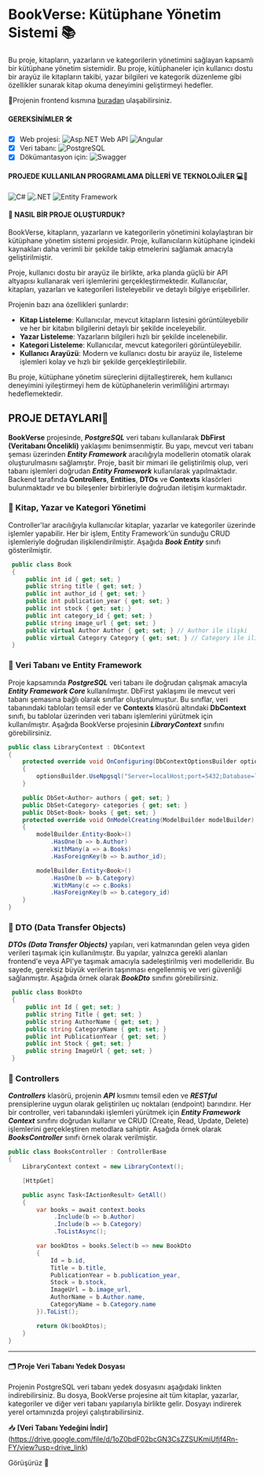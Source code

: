# BookVerse: Kütüphane Yönetim Sistemi 📚

Bu proje, kitapların, yazarların ve kategorilerin yönetimini sağlayan kapsamlı bir kütüphane yönetim sistemidir. Bu proje, kütüphaneler için kullanıcı dostu bir arayüz ile kitapların takibi, yazar bilgileri ve kategorik düzenleme gibi özellikler sunarak kitap okuma deneyimini geliştirmeyi hedefler.

<p>📌Projenin frontend kısmına <a href=https://github.com/Fatmabirel/BookVerse-Frontend>buradan</a> ulaşabilirsiniz.</p>

#### GEREKSİNİMLER 🛠
- [x] Web projesi: 
  ![Asp.NET Web API](https://img.shields.io/badge/asp.net%20web%20api-%231BA3E8.svg?style=for-the-badge&logo=dotnet&logoColor=white)
  ![Angular](https://img.shields.io/badge/angular-%23DD0031.svg?style=for-the-badge&logo=angular&logoColor=white)
- [x] Veri tabanı: 
  ![PostgreSQL](https://img.shields.io/badge/postgresql-%23336791.svg?style=for-the-badge&logo=postgresql&logoColor=white)
- [x] Dökümantasyon için:
  ![Swagger](https://img.shields.io/badge/swagger-%2385EA2D.svg?style=for-the-badge&logo=swagger&logoColor=black)

#### PROJEDE KULLANILAN PROGRAMLAMA DİLLERİ VE TEKNOLOJİLER 💻🔧
<p>
  <img alt="C#" src="https://img.shields.io/badge/c%23-%23239120.svg?style=for-the-badge&logo=csharp&logoColor=white" />
  <img alt=".NET" src="https://img.shields.io/badge/.NET-5C2D91?style=for-the-badge&logo=.net&logoColor=white" />
  <img alt="Entity Framework" src="https://img.shields.io/badge/entity%20framework-%2358B9C9.svg?style=for-the-badge&logo=dotnet&logoColor=white" />
</p>

#### 🎯 NASIL BİR PROJE OLUŞTURDUK?

BookVerse, kitapların, yazarların ve kategorilerin yönetimini kolaylaştıran bir kütüphane yönetim sistemi projesidir. Proje, kullanıcıların kütüphane içindeki kaynakları daha verimli bir şekilde takip etmelerini sağlamak amacıyla geliştirilmiştir.

Proje, kullanıcı dostu bir arayüz ile birlikte, arka planda güçlü bir API altyapısı kullanarak veri işlemlerini gerçekleştirmektedir. Kullanıcılar, kitapları, yazarları ve kategorileri listeleyebilir ve detaylı bilgiye erişebilirler.

Projenin bazı ana özellikleri şunlardır:

- **Kitap Listeleme**: Kullanıcılar, mevcut kitapların listesini görüntüleyebilir ve her bir kitabın bilgilerini detaylı bir şekilde inceleyebilir.
- **Yazar Listeleme**: Yazarların bilgileri hızlı bir şekilde incelenebilir.
- **Kategori Listeleme**: Kullanıcılar, mevcut kategorileri görüntüleyebilir.
- **Kullanıcı Arayüzü**: Modern ve kullanıcı dostu bir arayüz ile, listeleme işlemleri kolay ve hızlı bir şekilde gerçekleştirilebilir.

Bu proje, kütüphane yönetim süreçlerini dijitalleştirerek, hem kullanıcı deneyimini iyileştirmeyi hem de kütüphanelerin verimliliğini artırmayı hedeflemektedir.

## PROJE DETAYLARI📝

**BookVerse** projesinde, ***PostgreSQL*** veri tabanı kullanılarak **DbFirst (Veritabanı Öncelikli)** yaklaşımı benimsenmiştir. Bu yapı, mevcut veri tabanı şeması üzerinden ***Entity Framework*** aracılığıyla modellerin otomatik olarak oluşturulmasını sağlamıştır. Proje, basit bir mimari ile geliştirilmiş olup, veri tabanı işlemleri doğrudan ***Entity Framework*** kullanılarak yapılmaktadır. Backend tarafında **Controllers**, **Entities**, **DTOs** ve **Contexts** klasörleri bulunmaktadır ve bu bileşenler birbirleriyle doğrudan iletişim kurmaktadır.

### 🌱 Kitap, Yazar ve Kategori Yönetimi
Controller'lar aracılığıyla kullanıcılar kitaplar, yazarlar ve kategoriler üzerinde işlemler yapabilir.
Her bir işlem, Entity Framework'ün sunduğu CRUD işlemleriyle doğrudan ilişkilendirilmiştir. Aşağıda ***Book Entity*** sınıfı gösterilmiştir.

```csharp
 public class Book
 {
     public int id { get; set; }
     public string title { get; set; }
     public int author_id { get; set; }
     public int publication_year { get; set; }
     public int stock { get; set; }
     public int category_id { get; set; }
     public string image_url { get; set; }
     public virtual Author Author { get; set; } // Author ile ilişki
     public virtual Category Category { get; set; } // Category ile ilişki
 }
```

### 🌱 Veri Tabanı ve Entity Framework
Proje kapsamında ***PostgreSQL*** veri tabanı ile doğrudan çalışmak amacıyla ***Entity Framework Core*** kullanılmıştır. DbFirst yaklaşımı ile mevcut veri tabanı şemasına bağlı olarak 
sınıflar oluşturulmuştur. Bu sınıflar, veri tabanındaki tabloları temsil eder ve **Contexts** klasörü altındaki **DbContext** sınıfı, bu tablolar üzerinden veri
tabanı işlemlerini yürütmek için kullanılmıştır. Aşağıda BookVerse projesinin ***LibraryContext*** sınıfını görebilirsiniz.

```csharp
public class LibraryContext : DbContext
{
    protected override void OnConfiguring(DbContextOptionsBuilder optionsBuilder)
    {
        optionsBuilder.UseNpgsql("Server=localHost;port=5432;Database=library;user ID=postgres; Password=123");
    }

    public DbSet<Author> authors { get; set; }
    public DbSet<Category> categories { get; set; }
    public DbSet<Book> books { get; set; }
    protected override void OnModelCreating(ModelBuilder modelBuilder)
    {
        modelBuilder.Entity<Book>()
            .HasOne(b => b.Author)
            .WithMany(a => a.Books)
            .HasForeignKey(b => b.author_id);

        modelBuilder.Entity<Book>()
            .HasOne(b => b.Category)
            .WithMany(c => c.Books)
            .HasForeignKey(b => b.category_id)
    }
}
```

### 🌱 DTO (Data Transfer Objects)
***DTOs (Data Transfer Objects)*** yapıları, veri katmanından gelen veya giden verileri taşımak için kullanılmıştır. 
Bu yapılar, yalnızca gerekli alanları frontend'e veya API'ye taşımak amacıyla sadeleştirilmiş veri modelleridir. 
Bu sayede, gereksiz büyük verilerin taşınması engellenmiş ve veri güvenliği sağlanmıştır. Aşağıda örnek olarak ***BookDto*** sınıfını görebilirsiniz.

```csharp
 public class BookDto
 {
     public int Id { get; set; }
     public string Title { get; set; }
     public string AuthorName { get; set; }
     public string CategoryName { get; set; }
     public int PublicationYear { get; set; }
     public int Stock { get; set; }
     public string ImageUrl { get; set; }
 }
```

### 🌱 Controllers
***Controllers*** klasörü, projenin ***API*** kısmını temsil eden ve ***RESTful*** prensiplerine uygun olarak geliştirilen uç noktaları (endpoint) barındırır.
Her bir controller, veri tabanındaki işlemleri yürütmek için ***Entity Framework Context*** sınıfını doğrudan kullanır ve 
CRUD (Create, Read, Update, Delete) işlemlerini gerçekleştiren metodlara sahiptir. Aşağıda örnek olarak ***BooksController*** sınıfı örnek olarak verilmiştir. 


```csharp
public class BooksController : ControllerBase
{
    LibraryContext context = new LibraryContext();

    [HttpGet]

    public async Task<IActionResult> GetAll()
    {
        var books = await context.books
             .Include(b => b.Author) 
             .Include(b => b.Category) 
             .ToListAsync();

        var bookDtos = books.Select(b => new BookDto
        {
            Id = b.id,
            Title = b.title,
            PublicationYear = b.publication_year,
            Stock = b.stock,
            ImageUrl = b.image_url,
            AuthorName = b.Author.name,
            CategoryName = b.Category.name
        }).ToList();

        return Ok(bookDtos);
    }
}
```

-----------------------------------------------------------------------
#### 🗂️ Proje Veri Tabanı Yedek Dosyası

Projenin PostgreSQL veri tabanı yedek dosyasını aşağıdaki linkten indirebilirsiniz. Bu dosya, BookVerse projesine ait tüm kitaplar, yazarlar, kategoriler ve diğer veri tabanı yapılarıyla birlikte gelir. Dosyayı indirerek yerel ortamınızda projeyi çalıştırabilirsiniz.

📥 **[Veri Tabanı Yedeğini İndir]**(https://drive.google.com/file/d/1oZ0bdF02bcGN3CsZZSUKmiUfjf4Rn-FY/view?usp=drive_link)


Görüşürüz 🎉
